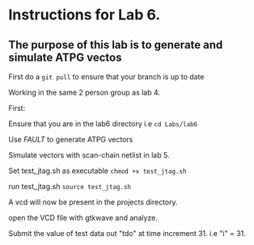 # Instructions for Lab 6.

## The purpose of this lab is to generate and simulate ATPG vectos

First do a ``git pull`` to ensure that your branch is up to date

Working in the same 2 person group as lab 4.

First: 

Ensure that you are in the lab6 directory i.e ```cd Labs/lab6```

Use *FAULT* to generate ATPG vectors

Simulate vectors with scan-chain netlist in lab 5.

Set test_jtag.sh as executable
```chmod +x test_jtag.sh```

run test_jtag.sh
```source test_jtag.sh```

A vcd will now be present in the projects directory.

open the VCD file with gtkwave and analyze.

Submit the value of test data out "tdo" at time increment 31. i.e "i" = 31.



